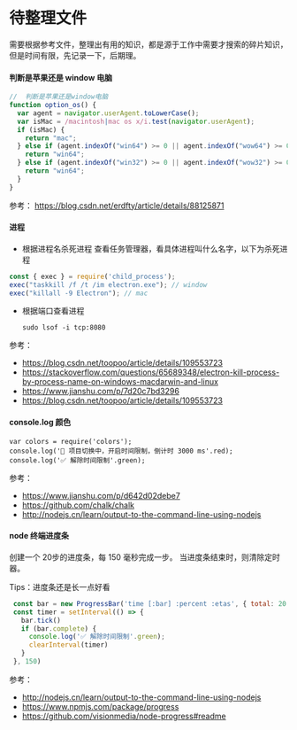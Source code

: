 # 待整理文件



需要根据参考文件，整理出有用的知识，都是源于工作中需要才搜索的碎片知识，但是时间有限，先记录一下，后期理。



#### 判断是苹果还是 window 电脑

```js
//  判断是苹果还是window电脑
function option_os() {
  var agent = navigator.userAgent.toLowerCase();
  var isMac = /macintosh|mac os x/i.test(navigator.userAgent);
  if (isMac) {
    return "mac";
  } else if (agent.indexOf("win64") >= 0 || agent.indexOf("wow64") >= 0) {
    return "win64";
  } else if (agent.indexOf("win32") >= 0 || agent.indexOf("wow32") >= 0) {
    return "win64";
  }
}
```

参考： https://blog.csdn.net/erdfty/article/details/88125871





#### 进程

* 根据进程名杀死进程
查看任务管理器，看具体进程叫什么名字，以下为杀死进程

```js
const { exec } = require('child_process');
exec("taskkill /f /t /im electron.exe"); // window
exec("killall -9 Electron"); // mac
```

 * 根据端口查看进程

   ```shell
   sudo lsof -i tcp:8080
   ```

参考：

* https://blog.csdn.net/toopoo/article/details/109553723
* https://stackoverflow.com/questions/65689348/electron-kill-process-by-process-name-on-windows-macdarwin-and-linux
* https://www.jianshu.com/p/7d20c7bd3296
* https://blog.csdn.net/toopoo/article/details/109553723





#### console.log 颜色

```
var colors = require('colors');
console.log('🚫 项目切换中，开启时间限制，倒计时 3000 ms'.red);
console.log('✅ 解除时间限制'.green);
```



参考：

* https://www.jianshu.com/p/d642d02debe7
* https://github.com/chalk/chalk
* http://nodejs.cn/learn/output-to-the-command-line-using-nodejs



#### node 终端进度条

创建一个 20步的进度条，每 150 毫秒完成一步。 当进度条结束时，则清除定时器。

Tips：进度条还是长一点好看

```js
 const bar = new ProgressBar('time [:bar] :percent :etas', { total: 20 })
 const timer = setInterval(() => {
   bar.tick()
   if (bar.complete) {
     console.log('✅ 解除时间限制'.green);
     clearInterval(timer)
   }
 }, 150)
```



参考：

* http://nodejs.cn/learn/output-to-the-command-line-using-nodejs
* https://www.npmjs.com/package/progress
* https://github.com/visionmedia/node-progress#readme

